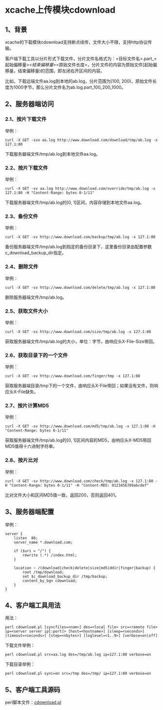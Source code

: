 # xcache上传模块cdownload

## 1、背景

xcache的下载模块cdownload支持断点续传，文件大小不限，支持http协议传输。

客户端下载工具以分片形式下载文件，分片文件名格式为：<目标文件名>.part_<起始偏移量>_<结束偏移量>_<原始文件长度>，分片文件的内容为原始文件[起始偏移量，结束偏移量)的范围，即左闭右开区间的内容。

比如，下载远端文件aa.log到本地的ab.log，分片范围为[100, 200)，原始文件长度为1000字节，那么分片文件名为ab.log.part_100_200_1000。

## 2、服务器端访问

### 2.1、按片下载文件

举例：

	curl -X GET -svo aa.log http://www.download.com/download/tmp/ab.log -x 127.1:80

下载服务器端文件/tmp/ab.log到本地文件aa.log。

### 2.2、按片下载文件

举例：

	curl -X GET -sv aa.log http://www.download.com/override/tmp/ab.log -x 127.1:80 -H "Content-Range: bytes 0-1/11"

下载服务器端文件/tmp/ab.log的[0, 1]区间，内容存储到本地文件aa.log。

### 2.3、备份文件

举例：

	curl -X GET -sv http://www.download.com/backup/tmp/ab.log -x 127.1:80

备份服务器端文件/tmp/ab.log到指定的备份目录下，这里备份目录由配置参数c\_download\_backup\_dir指定。

### 2.4、删除文件

举例：

	curl -X GET -sv http://www.download.com/delete/tmp/ab.log -x 127.1:80

删除服务器端文件/tmp/ab.log。

### 2.5、获取文件大小

举例：

	curl -X GET -sv http://www.download.com/size/tmp/ab.log -x 127.1:80

获取服务器端文件/tmp/ab.log的大小，单位：字节，由响应头X-File-Size带回。

### 2.6、获取目录下的一个文件

举例：

	curl -X GET -sv http://www.download.com/finger/tmp -x 127.1:80

获取服务器端目录/tmp下的一个文件，由响应头X-File带回；如果没有文件，则响应头X-File缺失。

### 2.7、按片计算MD5

举例：

	curl -X GET -sv http://www.download.com/md5/tmp/ab.log -x 127.1:80 -H "Content-Range: bytes 0-1/11"

获取服务器端文件/tmp/ab.log的[0, 1]区间内容的MD5，由响应头X-MD5带回MD5值得十六进制字符串。

### 2.8、按片比对

举例：

	curl -X GET -sv http://www.download.com/check/tmp/ab.log -x 127.1:80 -H "Content-Range: bytes 0-1/11" -H "Content-MD5: 0123456789abcdef"

比对文件大小和区间MD5值一致，返回200，否则返回401。

## 3、服务器端配置

举例：

	server {
	    listen  80;
	    server_name *.download.com;
	
	    if ($uri = "/") {
	        rewrite (.*) /index.html;
	    }
	
	    location ~ /(download|check|delete|size|md5|ddir|finger|backup) {
	    	root /tmp/download;
	    	set $c_download_backup_dir /tmp/backup;
	        content_by_bgn cdownload;
	    }
	}

## 4、客户端工具用法

用法：

 	perl cdownload.pl [syncfiles=<num>] des=<local file> src=<remote file> ip=<server server ip[:port]> [host=<hostname>] [sleep=<seconds>] [timeout=<seconds>] [step=<nbytes>] [loglevel=<1..9>] [verbose=on|off]

下载文件举例：

 	perl cdownload.pl src=aa.log des=/tmp/ab.log ip=127.1:80 verbose=on

下载目录举例：

 	perl cdownload.pl sync=on src=/tmp des=/tmp/ ip=127.1:80 verbose=on

 ## 5、客户端工具源码

perl脚本文件：[cdownload.pl](https://github.com/chaoyongzhou/XCACHE/blob/master/bgn_ngx/tool/cdownload.pl "cdownload.pl")



